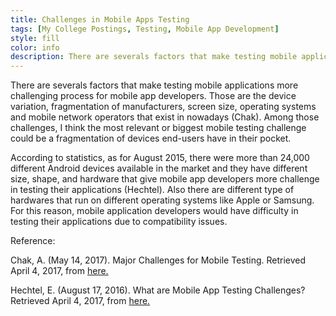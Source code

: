 ```yaml
---
title: Challenges in Mobile Apps Testing
tags: [My College Postings, Testing, Mobile App Development]
style: fill
color: info
description: There are severals factors that make testing mobile applications more challenging process for mobile app developers. These are..
---
```


There are severals factors that make testing mobile applications more challenging process for mobile app developers. Those are the device variation, fragmentation of manufacturers, screen size, operating systems and mobile network operators that exist in nowadays (Chak). Among those challenges, I think the most relevant or biggest mobile testing challenge could be a fragmentation of devices end-users have in their pocket.

According to statistics, as for August 2015, there were more than 24,000 different Android devices available in the market and they have different size, shape, and hardware that give mobile app developers more challenge in testing their applications (Hechtel). Also there are different type of hardwares that run on different operating systems like Apple or Samsung. For this reason, mobile application developers would have difficulty in testing their applications due to compatibility issues.    


Reference:

Chak, A. (May 14, 2017). Major Challenges for Mobile Testing. Retrieved April 4, 2017, from [here.](http://www.360logica.com/blog/2014/05/challenges-faced-in-mobile-app-testing.html)


Hechtel, E. (August 17, 2016). What are Mobile App Testing Challenges? Retrieved April 4, 2017, from [here.](https://saucelabs.com/blog/what-are-mobile-app-testing-challenges)
